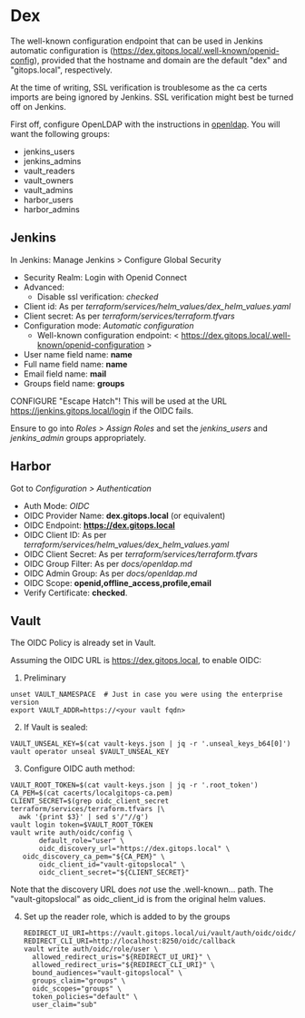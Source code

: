 # Dex

The well-known configuration endpoint that can be used in Jenkins automatic
configuration is (https://dex.gitops.local/.well-known/openid-config),
provided that the hostname and domain are the default "dex" and "gitops.local",
respectively.

At the time of writing, SSL verification is troublesome as the ca certs imports
are being ignored by Jenkins. SSL verification might best be turned
off on Jenkins.

First off, configure OpenLDAP with the instructions in [openldap](openldap.md).
You will want the following groups:

  - jenkins_users
  - jenkins_admins
  - vault_readers
  - vault_owners
  - vault_admins
  - harbor_users
  - harbor_admins

## Jenkins

In Jenkins: Manage Jenkins > Configure Global Security

- Security Realm: Login with Openid Connect
- Advanced:
  - Disable ssl verification: _checked_
- Client id: As per _terraform/services/helm_values/dex_helm_values.yaml_
- Client secret: As per _terraform/services/terraform.tfvars_
- Configuration mode: _Automatic configuration_
  - Well-known configuration endpoint:
    < https://dex.gitops.local/.well-known/openid-configuration >
- User name field name: __name__
- Full name field name: __name__
- Email field name: __mail__
- Groups field name: __groups__

CONFIGURE "Escape Hatch"! This will be used at the URL
<https://jenkins.gitops.local/login> if the OIDC fails.

Ensure to go into _Roles > Assign Roles_ and set the _jenkins_users_ and
_jenkins_admin_ groups appropriately.

## Harbor

Got to _Configuration > Authentication_

- Auth Mode: _OIDC_
- OIDC Provider Name: __dex.gitops.local__ (or equivalent)
- OIDC Endpoint: __https://dex.gitops.local__
- OIDC Client ID: As per _terraform/services/helm_values/dex_helm_values.yaml_
- OIDC Client Secret: As per _terraform/services/terraform.tfvars_
- OIDC Group Filter: As per _docs/openldap.md_
- OIDC Admin Group: As per _docs/openldap.md_
- OIDC Scope: __openid,offline_access,profile,email__
- Verify Certificate: __checked__.

## Vault

The OIDC Policy is already set in Vault.

Assuming the OIDC URL is <https://dex.gitops.local>, to enable OIDC:

1. Preliminary
  ```
  unset VAULT_NAMESPACE  # Just in case you were using the enterprise version
  export VAULT_ADDR=https://<your vault fqdn>
  ```
2. If Vault is sealed:
  ```
  VAULT_UNSEAL_KEY=$(cat vault-keys.json | jq -r '.unseal_keys_b64[0]')
  vault operator unseal $VAULT_UNSEAL_KEY
  ```
3. Configure OIDC auth method:
  ```
  VAULT_ROOT_TOKEN=$(cat vault-keys.json | jq -r '.root_token')
  CA_PEM=$(cat cacerts/localgitops-ca.pem)
  CLIENT_SECRET=$(grep oidc_client_secret terraform/services/terraform.tfvars |\
    awk '{print $3}' | sed s'/"//g')
  vault login token=$VAULT_ROOT_TOKEN
  vault write auth/oidc/config \
         default_role="user" \
         oidc_discovery_url="https://dex.gitops.local" \
	 oidc_discovery_ca_pem="${CA_PEM}" \
         oidc_client_id="vault-gitopslocal" \
         oidc_client_secret="${CLIENT_SECRET}"
  ```
  Note that the discovery URL does *not* use the .well-known... path.
  The "vault-gitopslocal" as oidc_client_id is from the original helm values.

4. Set up the reader role, which is added to by the groups
   ```
   REDIRECT_UI_URI=https://vault.gitops.local/ui/vault/auth/oidc/oidc/callback
   REDIRECT_CLI_URI=http://localhost:8250/oidc/callback
   vault write auth/oidc/role/user \
     allowed_redirect_uris="${REDIRECT_UI_URI}" \
     allowed_redirect_uris="${REDIRECT_CLI_URI}" \
     bound_audiences="vault-gitopslocal" \
     groups_claim="groups" \
     oidc_scopes="groups" \
     token_policies="default" \
     user_claim="sub"
   ```


